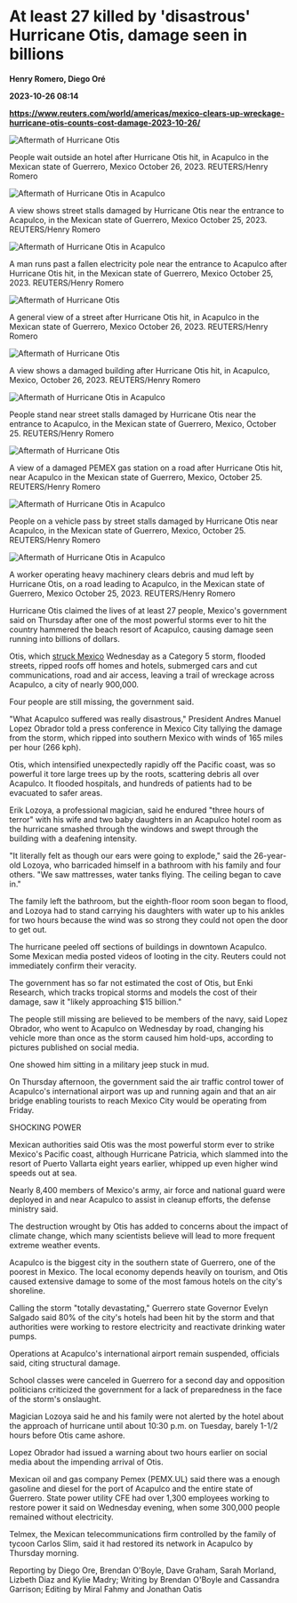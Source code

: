 # At least 27 killed by 'disastrous' Hurricane Otis, damage seen in billions
**Henry Romero, Diego Oré**

**2023-10-26 08:14**

**https://www.reuters.com/world/americas/mexico-clears-up-wreckage-hurricane-otis-counts-cost-damage-2023-10-26/**

![Aftermath of Hurricane Otis](https://www.reuters.com/resizer/TfyZrOx5hhUnpCXUpbzhbOUzx9I=/1920x0/filters:quality(80)/cloudfront-us-east-2.images.arcpublishing.com/reuters/PWUE5YGNFNOGNECP4HWMMG3E4U.jpg)

People wait outside an hotel after Hurricane Otis hit, in Acapulco in the Mexican state of Guerrero, Mexico October 26, 2023. REUTERS/Henry Romero

![Aftermath of Hurricane Otis in Acapulco](https://www.reuters.com/resizer/GENAvZKtFuH5T-GNnezj3xhW5a0=/1920x0/filters:quality(80)/cloudfront-us-east-2.images.arcpublishing.com/reuters/RZYTAT6T2VJWJIGSRRFXXG6CKA.jpg)

A view shows street stalls damaged by Hurricane Otis near the entrance to Acapulco, in the Mexican state of Guerrero, Mexico October 25, 2023. REUTERS/Henry Romero

![Aftermath of Hurricane Otis in Acapulco](https://www.reuters.com/resizer/UpTpkyau2aIikCDR-fVwm-rFTAI=/1920x0/filters:quality(80)/cloudfront-us-east-2.images.arcpublishing.com/reuters/IY3DGFF3QFO3HNBKYXKKDOKSOY.jpg)

A man runs past a fallen electricity pole near the entrance to Acapulco after Hurricane Otis hit, in the Mexican state of Guerrero, Mexico October 25, 2023. REUTERS/Henry Romero

![Aftermath of Hurricane Otis](https://www.reuters.com/resizer/0j_R9McZULF2ZafIwVwCN7y2YGU=/1920x0/filters:quality(80)/cloudfront-us-east-2.images.arcpublishing.com/reuters/C6Y73GYREBKFPKNGHM43ONTKZQ.jpg)

A general view of a street after Hurricane Otis hit, in Acapulco in the Mexican state of Guerrero, Mexico October 26, 2023. REUTERS/Henry Romero

![Aftermath of Hurricane Otis](https://www.reuters.com/resizer/_QINJTWphAvhiVePk_oNZ4yV_3I=/1920x0/filters:quality(80)/cloudfront-us-east-2.images.arcpublishing.com/reuters/2CLPJS7MQZIFNBYYUKEGIPWHOI.jpg)

A view shows a damaged building after Hurricane Otis hit, in Acapulco, Mexico, October 26, 2023. REUTERS/Henry Romero

![Aftermath of Hurricane Otis in Acapulco](https://www.reuters.com/resizer/aI9k69fiN0L68OdY7Qry2-6_Gqw=/1920x0/filters:quality(80)/cloudfront-us-east-2.images.arcpublishing.com/reuters/SBH2M4VMN5LXPFAG7AOQXBN2KQ.jpg)

People stand near street stalls damaged by Hurricane Otis near the entrance to Acapulco, in the Mexican state of Guerrero, Mexico, October 25. REUTERS/Henry Romero

![Aftermath of Hurricane Otis](https://www.reuters.com/resizer/v-s48ZZnVLMnYcXOE55wS9JiTpc=/1920x0/filters:quality(80)/cloudfront-us-east-2.images.arcpublishing.com/reuters/HRY5GHC3QBIYLFFS5BA4YJYQWU.jpg)

A view of a damaged PEMEX gas station on a road after Hurricane Otis hit, near Acapulco in the Mexican state of Guerrero, Mexico, October 25. REUTERS/Henry Romero

![Aftermath of Hurricane Otis in Acapulco](https://www.reuters.com/resizer/fzNnEf1Qqg6cYlwoDdrJStuasBI=/1920x0/filters:quality(80)/cloudfront-us-east-2.images.arcpublishing.com/reuters/YZOQ6QAAR5O7XC6QJ6U3O23NGY.jpg)

People on a vehicle pass by street stalls damaged by Hurricane Otis near Acapulco, in the Mexican state of Guerrero, Mexico, October 25. REUTERS/Henry Romero

![Aftermath of Hurricane Otis in Acapulco](https://www.reuters.com/resizer/tzBY0se-YcdqS9VLdhjp0-6x_lI=/1920x0/filters:quality(80)/cloudfront-us-east-2.images.arcpublishing.com/reuters/E2GXBBYMRVPLJD76S2HIZRQ3XM.jpg)

A worker operating heavy machinery clears debris and mud left by Hurricane Otis, on a road leading to Acapulco, in the Mexican state of Guerrero, Mexico October 25, 2023. REUTERS/Henry Romero

Hurricane Otis claimed the lives of at least 27 people, Mexico's government said on Thursday after one of the most powerful storms ever to hit the country hammered the beach resort of Acapulco, causing damage seen running into billions of dollars.

Otis, which [struck Mexico](https://www.reuters.com/world/americas/mexico-braces-category-5-hurricane-risk-catastrophic-damage-2023-10-25/) Wednesday as a Category 5 storm, flooded streets, ripped roofs off homes and hotels, submerged cars and cut communications, road and air access, leaving a trail of wreckage across Acapulco, a city of nearly 900,000.

Four people are still missing, the government said.

"What Acapulco suffered was really disastrous," President Andres Manuel Lopez Obrador told a press conference in Mexico City tallying the damage from the storm, which ripped into southern Mexico with winds of 165 miles per hour (266 kph).

Otis, which intensified unexpectedly rapidly off the Pacific coast, was so powerful it tore large trees up by the roots, scattering debris all over Acapulco. It flooded hospitals, and hundreds of patients had to be evacuated to safer areas.

Erik Lozoya, a professional magician, said he endured "three hours of terror" with his wife and two baby daughters in an Acapulco hotel room as the hurricane smashed through the windows and swept through the building with a deafening intensity.

"It literally felt as though our ears were going to explode," said the 26-year-old Lozoya, who barricaded himself in a bathroom with his family and four others. "We saw mattresses, water tanks flying. The ceiling began to cave in."

The family left the bathroom, but the eighth-floor room soon began to flood, and Lozoya had to stand carrying his daughters with water up to his ankles for two hours because the wind was so strong they could not open the door to get out.

The hurricane peeled off sections of buildings in downtown Acapulco. Some Mexican media posted videos of looting in the city. Reuters could not immediately confirm their veracity.

The government has so far not estimated the cost of Otis, but Enki Research, which tracks tropical storms and models the cost of their damage, saw it "likely approaching $15 billion."

The people still missing are believed to be members of the navy, said Lopez Obrador, who went to Acapulco on Wednesday by road, changing his vehicle more than once as the storm caused him hold-ups, according to pictures published on social media.

One showed him sitting in a military jeep stuck in mud.

On Thursday afternoon, the government said the air traffic control tower of Acapulco's international airport was up and running again and that an air bridge enabling tourists to reach Mexico City would be operating from Friday.

SHOCKING POWER

Mexican authorities said Otis was the most powerful storm ever to strike Mexico's Pacific coast, although Hurricane Patricia, which slammed into the resort of Puerto Vallarta eight years earlier, whipped up even higher wind speeds out at sea.

Nearly 8,400 members of Mexico's army, air force and national guard were deployed in and near Acapulco to assist in cleanup efforts, the defense ministry said.

The destruction wrought by Otis has added to concerns about the impact of climate change, which many scientists believe will lead to more frequent extreme weather events.

Acapulco is the biggest city in the southern state of Guerrero, one of the poorest in Mexico. The local economy depends heavily on tourism, and Otis caused extensive damage to some of the most famous hotels on the city's shoreline.

Calling the storm "totally devastating," Guerrero state Governor Evelyn Salgado said 80% of the city's hotels had been hit by the storm and that authorities were working to restore electricity and reactivate drinking water pumps.

Operations at Acapulco's international airport remain suspended, officials said, citing structural damage.

School classes were canceled in Guerrero for a second day and opposition politicians criticized the government for a lack of preparedness in the face of the storm's onslaught.

Magician Lozoya said he and his family were not alerted by the hotel about the approach of hurricane until about 10:30 p.m. on Tuesday, barely 1-1/2 hours before Otis came ashore.

Lopez Obrador had issued a warning about two hours earlier on social media about the impending arrival of Otis.

Mexican oil and gas company Pemex (PEMX.UL) said there was a enough gasoline and diesel for the port of Acapulco and the entire state of Guerrero. State power utility CFE had over 1,300 employees working to restore power it said on Wednesday evening, when some 300,000 people remained without electricity.

Telmex, the Mexican telecommunications firm controlled by the family of tycoon Carlos Slim, said it had restored its network in Acapulco by Thursday morning.

Reporting by Diego Ore, Brendan O'Boyle, Dave Graham, Sarah Morland, Lizbeth Diaz and Kylie Madry; Writing by Brendan O'Boyle and Cassandra Garrison; Editing by Miral Fahmy and Jonathan Oatis